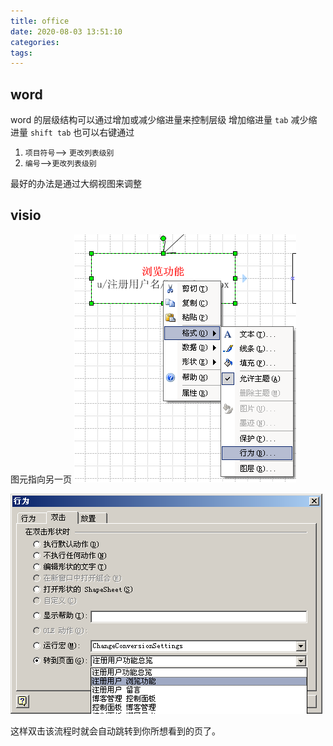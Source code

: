 ```yaml
---
title: office
date: 2020-08-03 13:51:10
categories:
tags:
---
```


## word

word 的层级结构可以通过增加或减少缩进量来控制层级
增加缩进量 `tab`
减少缩进量 `shift tab`
也可以右键通过

1. `项目符号`--> `更改列表级别`
2. `编号`-->`更改列表级别`

最好的办法是通过大纲视图来调整

## visio

图元指向另一页
![office_office.png](./vx_images/office_office.png)

![office_2.png](./vx_images/office_2.png)

这样双击该流程时就会自动跳转到你所想看到的页了。
